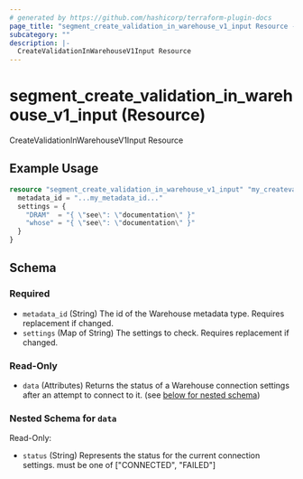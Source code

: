 ```yaml
---
# generated by https://github.com/hashicorp/terraform-plugin-docs
page_title: "segment_create_validation_in_warehouse_v1_input Resource - terraform-provider-segment"
subcategory: ""
description: |-
  CreateValidationInWarehouseV1Input Resource
---
```


# segment_create_validation_in_warehouse_v1_input (Resource)

CreateValidationInWarehouseV1Input Resource

## Example Usage

```terraform
resource "segment_create_validation_in_warehouse_v1_input" "my_createvalidationinwarehousev1input" {
  metadata_id = "...my_metadata_id..."
  settings = {
    "DRAM"  = "{ \"see\": \"documentation\" }"
    "whose" = "{ \"see\": \"documentation\" }"
  }
}
```

<!-- schema generated by tfplugindocs -->
## Schema

### Required

- `metadata_id` (String) The id of the Warehouse metadata type. Requires replacement if changed.
- `settings` (Map of String) The settings to check. Requires replacement if changed.

### Read-Only

- `data` (Attributes) Returns the status of a Warehouse connection settings after an attempt to connect to it. (see [below for nested schema](#nestedatt--data))

<a id="nestedatt--data"></a>
### Nested Schema for `data`

Read-Only:

- `status` (String) Represents the status for the current connection settings. must be one of ["CONNECTED", "FAILED"]



